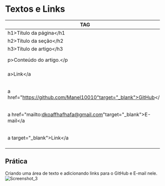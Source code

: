 # Textos e Links

| TAG                                                          | FUNÇÂO                                            |
| ------------------------------------------------------------ | ------------------------------------------------- |
| h1>Título da página</h1                                      | Título principal                                  |
| h2>Título da seção</h2                                       | Título menor                                      |
| h3>Título de artigo</h3                                      | Título menor                                      |
| p>Conteúdo do artigo.</p                                     | Usado para criar parágrafos                       |
| a>Link</a                                                    | Cria uma âncora para links                        |
| a href="https://github.com/Manel10010"target="_blank">GitHub</a | Transforma a palavra no link usando o href="Link" |
| a href="mailto:dkoaffhafhafa@gmail.com"target="_blank">E-mail</a | No caso de e-mails é usado href="mailto:Link"     |
| a target="_blank">Link</a                                    | Faz com que o link abra em uma nova aba           |

## Prática
Criando uma área de texto e adicionando links para o GitHub e E-mail nele.
![Screenshot_3](https://user-images.githubusercontent.com/107083404/174206517-cd28768f-6ab3-462e-b806-10005a557c66.png)
